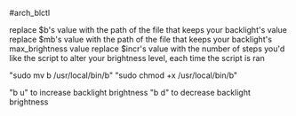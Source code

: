 #arch_blctl

replace $b's value with the path of the file that keeps your backlight's value
replace $mb's value with the path of the file that keeps your backlight's max_brightness value
replace $incr's value with the number of steps you'd like the script to alter your brightness level, each time the script is ran

"sudo mv b /usr/local/bin/b"
"sudo chmod +x /usr/local/bin/b"

"b u" to increase backlight brightness
"b d" to decrease backlight brightness
